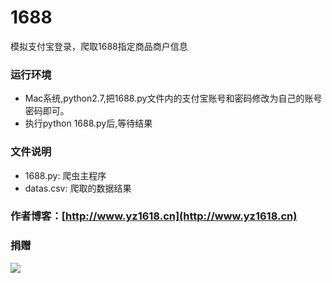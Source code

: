 # 1688
模拟支付宝登录，爬取1688指定商品商户信息

### 运行环境
- Mac系统,python2.7,把1688.py文件内的支付宝账号和密码修改为自己的账号密码即可。
- 执行python 1688.py后,等待结果
### 文件说明
- 1688.py: 爬虫主程序
- datas.csv: 爬取的数据结果

### 作者博客：[http://www.yz1618.cn](http://www.yz1618.cn)
### 捐赠
![](http://image.yz1618.cn/default/677be07cca9645b2b22f6c6b6adddf6.png)